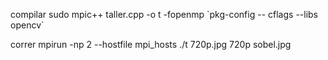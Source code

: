 compilar
sudo mpic++ taller.cpp -o t -fopenmp \`pkg-config --
cflags --libs opencv\`

correr
mpirun -np 2 --hostfile mpi_hosts ./t 720p.jpg 720p
sobel.jpg
